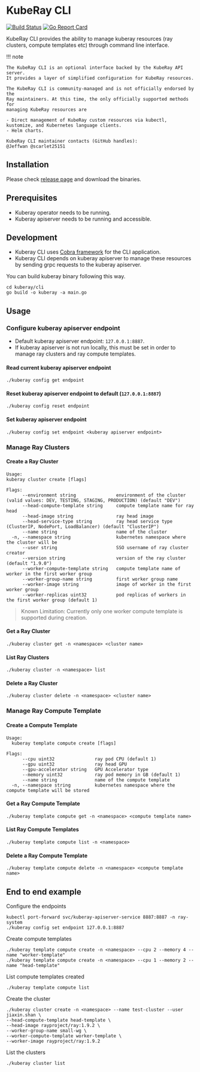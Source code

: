 # KubeRay CLI

[![Build Status](https://github.com/ray-project/kuberay/workflows/Go-build-and-test/badge.svg)](https://github.com/ray-project/kuberay/actions)
[![Go Report Card](https://goreportcard.com/badge/github.com/ray-project/kuberay)](https://goreportcard.com/report/github.com/ray-project/kuberay)

KubeRay CLI provides the ability to manage kuberay resources (ray clusters, compute templates etc) through command line interface.

!!! note

    The KubeRay CLI is an optional interface backed by the KubeRay API server.
    It provides a layer of simplified configuration for KubeRay resources.

    The KubeRay CLI is community-managed and is not officially endorsed by the
    Ray maintainers. At this time, the only officially supported methods for
    managing KubeRay resources are

    - Direct management of KubeRay custom resources via kubectl, kustomize, and Kubernetes language clients.
    - Helm charts.

    KubeRay CLI maintainer contacts (GitHub handles):
    @Jeffwan @scarlet25151

## Installation

Please check [release page](https://github.com/ray-project/kuberay/releases) and download the binaries.

## Prerequisites

- Kuberay operator needs to be running.
- Kuberay apiserver needs to be running and accessible.

## Development

- Kuberay CLI uses [Cobra framework](https://github.com/spf13/cobra) for the CLI application.
- Kuberay CLI depends on kuberay apiserver to manage these resources by sending grpc requests to the kuberay apiserver.

You can build kuberay binary following this way.

```
cd kuberay/cli
go build -o kuberay -a main.go
```

## Usage

### Configure kuberay apiserver endpoint

- Default kuberay apiserver endpoint: `127.0.0.1:8887`.
- If kuberay apiserver is not run locally, this must be set in order to manage ray clusters and ray compute templates.

#### Read current kuberay apiserver endpoint

`./kuberay config get endpoint`

#### Reset kuberay apiserver endpoint to default (`127.0.0.1:8887`)

`./kuberay config reset endpoint`

#### Set kuberay apiserver endpoint

`./kuberay config set endpoint <kuberay apiserver endpoint>`

### Manage Ray Clusters

#### Create a Ray Cluster

```
Usage:
kuberay cluster create [flags]

Flags:
      --environment string               environment of the cluster (valid values: DEV, TESTING, STAGING, PRODUCTION) (default "DEV")
      --head-compute-template string     compute template name for ray head
      --head-image string                ray head image
      --head-service-type string         ray head service type (ClusterIP, NodePort, LoadBalancer) (default "ClusterIP")
      --name string                      name of the cluster
  -n, --namespace string                 kubernetes namespace where the cluster will be
      --user string                      SSO username of ray cluster creator
      --version string                   version of the ray cluster (default "1.9.0")
      --worker-compute-template string   compute template name of worker in the first worker group
      --worker-group-name string         first worker group name
      --worker-image string              image of worker in the first worker group
      --worker-replicas uint32           pod replicas of workers in the first worker group (default 1)
```

> Known Limitation: Currently only one worker compute template is supported during creation.

#### Get a Ray Cluster

`./kuberay cluster get -n <namespace> <cluster name>`

#### List Ray Clusters

`./kuberay cluster -n <namespace> list`

#### Delete a Ray Cluster

`./kuberay cluster delete -n <namespace> <cluster name>`

### Manage Ray Compute Template

#### Create a Compute Template
```
Usage:
  kuberay template compute create [flags]

Flags:
      --cpu uint32               ray pod CPU (default 1)
      --gpu uint32               ray head GPU
      --gpu-accelerator string   GPU Accelerator type
      --memory uint32            ray pod memory in GB (default 1)
      --name string              name of the compute template
  -n, --namespace string         kubernetes namespace where the compute template will be stored

```

#### Get a Ray Compute Template
`./kuberay template compute get -n <namespace> <compute template name>`

#### List Ray Compute Templates
`./kuberay template compute list -n <namespace>`

#### Delete a Ray Compute Template
`./kuberay template compute delete -n <namespace> <compute template name>`

## End to end example

Configure the endpoints

```
kubectl port-forward svc/kuberay-apiserver-service 8887:8887 -n ray-system
./kuberay config set endpoint 127.0.0.1:8887
```

Create compute templates

```
./kuberay template compute create -n <namespace> --cpu 2 --memory 4 --name "worker-template"
./kuberay template compute create -n <namespace> --cpu 1 --memory 2 --name "head-template"
```

List compute templates created

```
./kuberay template compute list
```

Create the cluster

```
./kuberay cluster create -n <namespace> --name test-cluster --user jiaxin.shan \
--head-compute-template head-template \
--head-image rayproject/ray:1.9.2 \
--worker-group-name small-wg \
--worker-compute-template worker-template \
--worker-image rayproject/ray:1.9.2
```

List the clusters

```
./kuberay cluster list
```

